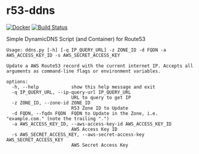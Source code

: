 # r53-ddns
[![Docker](https://github.com/eflee/r53-ddns/actions/workflows/docker-publish.yml/badge.svg)](https://github.com/eflee/r53-ddns/actions/workflows/docker-publish.yml)
[![Build Status](https://app.travis-ci.com/eflee/r53-ddns.svg?branch=main)](https://app.travis-ci.com/eflee/r53-ddns)

Simple DynamicDNS Script (and Container) for Route53 

```
Usage: ddns.py [-h] [-q IP_QUERY_URL] -z ZONE_ID -d FQDN -a AWS_ACCESS_KEY_ID -s AWS_SECRET_ACCESS_KEY

Update a AWS Route53 record with the current internet IP. Accepts all arguments as command-line flags or environment variables.

options:
  -h, --help            show this help message and exit
  -q IP_QUERY_URL, --ip-query-url IP_QUERY_URL
                        URL to query to get IP
  -z ZONE_ID, --zone-id ZONE_ID
                        R53 Zone ID to Update
  -d FQDN, --fqdn FQDN  FQDN to Update in the Zone, i.e. "example.com." (note the trailing ".")
  -a AWS_ACCESS_KEY_ID, --aws-access-key-id AWS_ACCESS_KEY_ID
                        AWS Access Key ID
  -s AWS_SECRET_ACCESS_KEY, --aws-secret-access-key AWS_SECRET_ACCESS_KEY
                        AWS Secret Access Key
```

